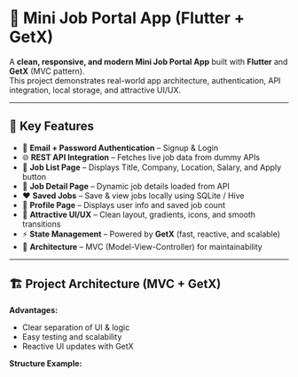 # 🌟 Mini Job Portal App (Flutter + GetX)

A **clean, responsive, and modern Mini Job Portal App** built with **Flutter** and **GetX** (MVC pattern).  
This project demonstrates real-world app architecture, authentication, API integration, local storage, and attractive UI/UX.

---

## 🚀 Key Features
- 🔐 **Email + Password Authentication** – Signup & Login
- 🌐 **REST API Integration** – Fetches live job data from dummy APIs
- 💼 **Job List Page** – Displays Title, Company, Location, Salary, and Apply button
- 📄 **Job Detail Page** – Dynamic job details loaded from API
- ❤️ **Saved Jobs** – Save & view jobs locally using SQLite / Hive
- 👤 **Profile Page** – Displays user info and saved job count
- 💎 **Attractive UI/UX** – Clean layout, gradients, icons, and smooth transitions
- ⚡ **State Management** – Powered by **GetX** (fast, reactive, and scalable)
- 🧱 **Architecture** – MVC (Model-View-Controller) for maintainability

---

## 🏗️ Project Architecture (MVC + GetX)
**Advantages:**
- Clear separation of UI & logic
- Easy testing and scalability
- Reactive UI updates with GetX

**Structure Example:**
